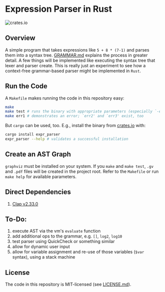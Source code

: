 # Expression Parser in Rust

![crates.io](https://img.shields.io/crates/v/expr_parser.svg)

## Overview
A simple program that takes expressions like `5 + 8 * (7-1)` and parses them into a syntax tree. [GRAMMAR.md](./GRAMMAR.md) explains the process in greater detail. A few things will be implemented like executing the syntax tree that lexer and parser create. This is really just an experiment to see how a context-free grammar-based parser might be implemented in `Rust`.

## Run the Code
A `Makefile` makes running the code in this repository easy:

```bash
make
make test # runs the binary with appropriate parameters (especially `-e <expr>')
make err1 # demonstrates an error; `err2' and `err3' exist, too
```

But `cargo` can be used, too. E.g., install the binary from [crates.io](https://crates.io) with:

```bash
cargo install expr_parser
expr_parser --help # validates a successful installation
```

## Create an AST Graph
`graphviz` must be installed on your system. If you `make` and `make test`, `.gv` and `.pdf` files will be created in the project root. Refer to the `Makefile` or run `make help` for available parameters.

## Direct Dependencies

1. [Clap v2.33.0](https://crates.io/crates/clap)

## To-Do:
1. execute AST via the vm's `evaluate` function
1. add additional ops to the grammar, e.g. `[]`, `log2`, `log10`
1. test parser using QuickCheck or something similar
1. allow for dynamic user input
1. allow for variable assignment and re-use of those variables (`$var` syntax), using a stack machine

## License
The code in this repository is MIT-licensed (see [LICENSE.md](./LICENSE.md)).
